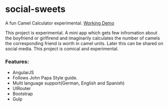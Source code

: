 # social-sweets
A fun Camel Calculator experimental. [Working Demo](https://social-sweets.firebaseapp.com)

This project is experimental. A mini app which gets few infromation about the boyfriend or girlfirend and imaginarily calculates the number of camels the corresponding friend is worth in camel units. Later this can be shared on social media. This project is comical and experimental.

### Features:
  - AngularJS
  - Follows John Papa Style guide.
  - Multi language support(German, English and Spanish)
  - UIRouter
  - Bootstrap
  - Gulp
